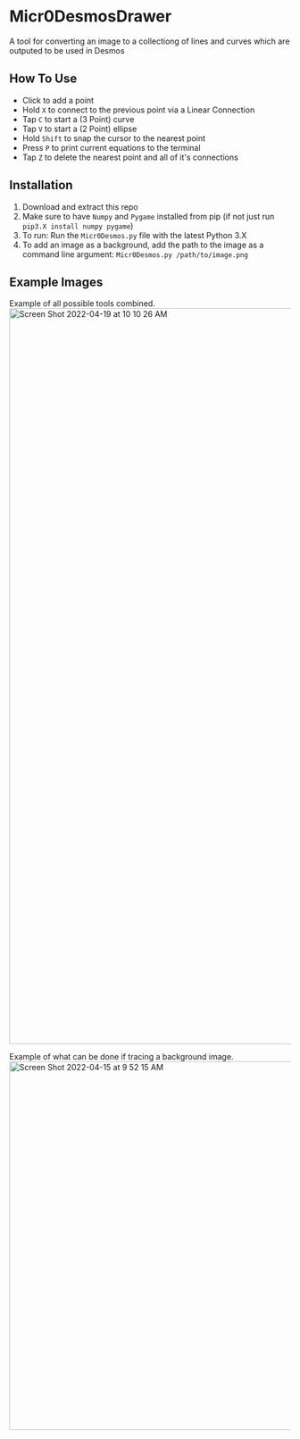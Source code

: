 # Micr0DesmosDrawer

A tool for converting an image to a collectiong of lines and curves which are outputed to be used in Desmos

## How To Use
- Click to add a point
- Hold `X` to connect to the previous point via a Linear Connection
- Tap `C` to start a (3 Point) curve
- Tap `V` to start a (2 Point) ellipse
- Hold `Shift` to snap the cursor to the nearest point
- Press `P` to print current equations to the terminal 
- Tap `Z` to delete the nearest point and all of it's connections

## Installation
1. Download and extract this repo
2. Make sure to have `Numpy` and `Pygame` installed from pip (if not just run `pip3.X install numpy pygame`)
3. To run: Run the `Micr0Desmos.py` file with the latest Python 3.X
4. To add an image as a background, add the path to the image as a command line argument: `Micr0Desmos.py /path/to/image.png`

## Example Images
Example of all possible tools combined.<img width="1319" alt="Screen Shot 2022-04-19 at 10 10 26 AM" src="https://user-images.githubusercontent.com/26364458/164026084-dd6f8bf8-b864-414d-a1c8-a8090b24acf8.png">


Example of what can be done if tracing a background image.<img width="661" alt="Screen Shot 2022-04-15 at 9 52 15 AM" src="https://user-images.githubusercontent.com/26364458/164026127-fc491e67-c265-4eae-83e8-181eb2330fd5.png">
